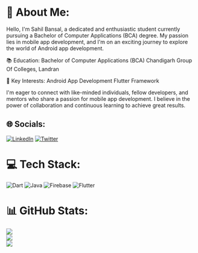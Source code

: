 # 💫 About Me:
Hello, I'm Sahil Bansal, a dedicated and enthusiastic student currently pursuing a Bachelor of Computer Applications (BCA) degree. My passion lies in mobile app development, and I'm on an exciting journey to explore the world of Android app development.

📚 Education:
Bachelor of Computer Applications (BCA) 
Chandigarh Group Of Colleges, Landran

🌟 Key Interests:
Android App Development
Flutter Framework

I'm eager to connect with like-minded individuals, fellow developers, and mentors who share a passion for mobile app development. I believe in the power of collaboration and continuous learning to achieve great results.

## 🌐 Socials:
[![LinkedIn](https://img.shields.io/badge/LinkedIn-%230077B5.svg?logo=linkedin&logoColor=white)](https://linkedin.com/in/sahil-bansal-882b41272) [![Twitter](https://img.shields.io/badge/Twitter-%231DA1F2.svg?logo=Twitter&logoColor=white)](https://twitter.com/Sahil121315) 

# 💻 Tech Stack:
![Dart](https://img.shields.io/badge/dart-%230175C2.svg?style=flat&logo=dart&logoColor=white) ![Java](https://img.shields.io/badge/java-%23ED8B00.svg?style=flat&logo=openjdk&logoColor=white) ![Firebase](https://img.shields.io/badge/Firebase-039BE5?style=flat&logo=Firebase&logoColor=white) ![Flutter](https://img.shields.io/badge/Flutter-%2302569B.svg?style=flat&logo=Flutter&logoColor=white)
# 📊 GitHub Stats:
![](https://github-readme-stats.vercel.app/api?username=Sahilb315&theme=dark&hide_border=false&include_all_commits=false&count_private=false)<br/>
![](https://github-readme-streak-stats.herokuapp.com/?user=Sahilb315&theme=dark&hide_border=false)<br/>
![](https://github-readme-stats.vercel.app/api/top-langs/?username=Sahilb315&theme=dark&hide_border=false&include_all_commits=false&count_private=false&layout=compact)

<!-- Proudly created with GPRM ( https://gprm.itsvg.in ) -->
